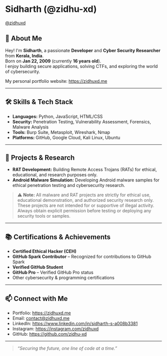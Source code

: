 # Sidharth (@zidhu-xd)

[@zidhuxd](https://instagram.com/zidhuxd)  

## 👋 About Me

Hey! I'm **Sidharth**, a passionate **Developer** and **Cyber Security Researcher** from **Kerala, India**.  
Born on **Jan 22, 2009** (currently **16 years old**).  
I enjoy building secure applications, solving CTFs, and exploring the world of cybersecurity.

My personal portfolio website: https://zidhuxd.me

---

## 🛠️ Skills & Tech Stack

- **Languages:** Python, JavaScript, HTML/CSS  
- **Security:** Penetration Testing, Vulnerability Assessment, Forensics, Malware Analysis  
- **Tools:** Burp Suite, Metasploit, Wireshark, Nmap  
- **Platforms:** GitHub, Google Cloud, Kali Linux, Ubuntu

---

## 🧪 Projects & Research

- **RAT Development:** Building Remote Access Trojans (RATs) for ethical, educational, and research purposes only.  
- **Android Malware Simulation:** Developing Android malware samples for ethical penetration testing and cybersecurity research.

> ⚠️ **Note:** All malware and RAT projects are strictly for ethical use, educational demonstration, and authorized security research only. These projects are not intended for or supportive of illegal activity. Always obtain explicit permission before testing or deploying any security tools or samples.

---

## 📚 Certifications & Achievements

- **Certified Ethical Hacker (CEH)**  
- **GitHub Spark Contributor** – Recognized for contributions to GitHub Spark  
- **Verified GitHub Student**  
- **GitHub Pro** – Verified GitHub Pro status  
- Other cybersecurity & programming certifications

---

## 📫 Connect with Me

- Portfolio: https://zidhuxd.me  
- Email: [contact@zidhuxd.me](mailto:contact@zidhuxd.me)  
- LinkedIn: https://www.linkedin.com/in/sidharth-s-a008b3381  
- Instagram: https://instagram.com/zidhuxd  
- GitHub: https://github.com/zidhu-xd

---

> _“Securing the future, one line of code at a time.”_
